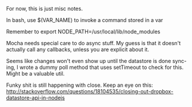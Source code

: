 For now, this is just misc notes.

In bash, use $(VAR_NAME) to invoke a command stored in a var

Remember to export NODE_PATH=/usr/local/lib/node_modules

Mocha needs special care to do async stuff.
    My guess is that it doesn't actually call any callbacks, unless you
        are explicit about it.

Seems like changes won't even show up until the datastore is done sync-ing,
    I wrote a dummy poll method that uses setTimeout to check for this. 
        Might be a valuable util.

Funky shit is still happening with close. Keep an eye on this:
   http://stackoverflow.com/questions/18104535/closing-out-dropbox-datastore-api-in-nodejs 
